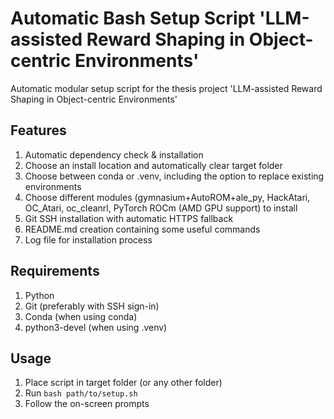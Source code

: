 # Automatic Bash Setup Script 'LLM-assisted Reward Shaping in Object-centric Environments'

Automatic modular setup script for the thesis project 'LLM-assisted Reward Shaping in Object-centric Environments'

Features
----
1. Automatic dependency check & installation
2. Choose an install location and automatically clear target folder
3. Choose between conda or .venv, including the option to replace existing environments
4. Choose different modules (gymnasium+AutoROM+ale_py, HackAtari, OC_Atari, oc_cleanrl, PyTorch ROCm (AMD GPU support) to install
5. Git SSH installation with automatic HTTPS fallback
6. README.md creation containing some useful commands
7. Log file for installation process

Requirements
---
1. Python
2. Git (preferably with SSH sign-in)
3. Conda (when using conda)
4. python3-devel (when using .venv)

Usage
---
1. Place script in target folder (or any other folder)
2. Run ```bash path/to/setup.sh```
3. Follow the on-screen prompts
